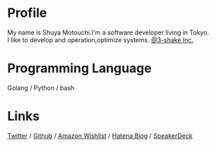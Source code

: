 # Profile
My name is Shuya Motouchi.I'm a software developer living in Tokyo.   
I like to develop and operation,optimize systems. [@3-shake Inc. ](https://3-shake.com/)

# Programming Language
Golang / Python / bash 

# Links 
 [Twitter](https://twitter.com/nwiizo) / [Github](https://github.com/nwiizo) / [Amazon Wishlist](https://www.amazon.co.jp/registry/wishlist/1R5ZE9A1TGDZJ) / [Hatena Blog](http://syu-m-5151.hatenablog.com/) / [SpeakerDeck](https://speakerdeck.com/nwiizo)
